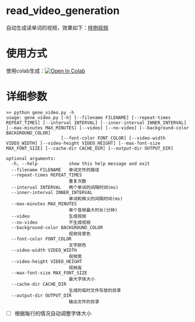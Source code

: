 # read_video_generation

自动生成读单词的视频，效果如下：[样例视频](https://github.com/iioSnail/read_video_generation/raw/main/samples/samples.mp4)

# 使用方式

使用colab生成：[![Open In Colab](https://colab.research.google.com/assets/colab-badge.svg)](https://colab.research.google.com/github/iioSnail/read_video_generation/blob/master/colab.ipynb)

# 详细参数

```
>> python gene_video.py -h
usage: gene_video.py [-h] [--filename FILENAME] [--repeat-times REPEAT_TIMES] [--interval INTERVAL] [--inner-interval INNER_INTERVAL] [--max-minutes MAX_MINUTES] [--video] [--no-video] [--background-color BACKGROUND_COLOR]
                     [--font-color FONT_COLOR] [--video-width VIDEO_WIDTH] [--video-height VIDEO_HEIGHT] [--max-font-size MAX_FONT_SIZE] [--cache-dir CACHE_DIR] [--output-dir OUTPUT_DIR]

optional arguments:
  -h, --help            show this help message and exit
  --filename FILENAME   单词文件的路径
  --repeat-times REPEAT_TIMES
                        重复次数
  --interval INTERVAL   两个单词的间隔时间(ms)
  --inner-interval INNER_INTERVAL
                        单词和释义的间隔时间(ms)
  --max-minutes MAX_MINUTES
                        单个音频最大时长(分钟)
  --video               生成视频
  --no-video            不生成视频
  --background-color BACKGROUND_COLOR
                        视频背景色
  --font-color FONT_COLOR
                        文字颜色
  --video-width VIDEO_WIDTH
                        视频宽
  --video-height VIDEO_HEIGHT
                        视频高
  --max-font-size MAX_FONT_SIZE
                        最大字体大小
  --cache-dir CACHE_DIR
                        生成的临时文件存放的目录
  --output-dir OUTPUT_DIR
                        输出文件的目录

```


- [ ] 根据每行的情况自动调整字体大小 